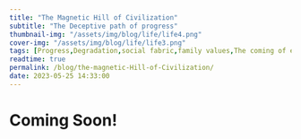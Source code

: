 ```yaml
---
title: "The Magnetic Hill of Civilization"
subtitle: "The Deceptive path of progress"
thumbnail-img: "/assets/img/blog/life/life4.png"
cover-img: "/assets/img/blog/life/life3.png"
tags: [Progress,Degradation,social fabric,family values,The coming of end]
readtime: true
permalink: /blog/the-magnetic-Hill-of-Civilization/
date: 2023-05-25 14:33:00
---
```

# Coming Soon!